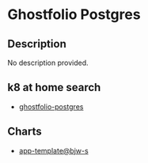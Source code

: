 # Ghostfolio Postgres

## Description

No description provided.

## k8 at home search

- [ghostfolio-postgres](https://nanne.dev/k8s-at-home-search/#/ghostfolio-postgres)

## Charts

- [app-template@bjw-s](https://bjw-s.github.io/helm-charts/)
